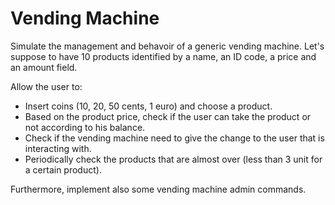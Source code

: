# Vending Machine

Simulate the management and behavoir of a generic vending machine. Let's suppose to
have 10 products identified by a name, an ID code, a price and an amount field.

Allow the user to:
  - Insert coins (10, 20, 50 cents, 1 euro) and choose a product.
  - Based on the product price, check if the user can take the product or not according to his balance.
  - Check if the vending machine need to give the change to the user that is interacting with.
  - Periodically check the products that are almost over (less than 3 unit for a certain product).

Furthermore, implement also some vending machine admin commands.
